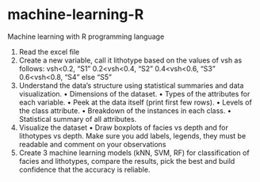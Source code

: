 # machine-learning-R
Machine learning with R programming language

1. Read the excel file
2. Create a new variable, call it lithotype based on the values of vsh as follows:
vsh<0.2, “S1”
0.2<vsh<0.4, “S2”
0.4<vsh<0.6, “S3”
0.6<vsh<0.8, “S4”
else “S5”
3. Understand the data’s structure using statistical summaries and data
visualization.
• Dimensions of the dataset.
• Types of the attributes for each variable.
• Peek at the data itself (print first few rows).
• Levels of the class attribute.
• Breakdown of the instances in each class.
• Statistical summary of all attributes.
4. Visualize the dataset
• Draw boxplots of facies vs depth and for lithotypes vs depth. Make sure
you add labels, legends, they must be readable and comment on your
observations
5. Create 3 machine learning models (kNN, SVM, RF) for classification of
facies and lithotypes, compare the results, pick the best and build confidence
that the accuracy is reliable.
